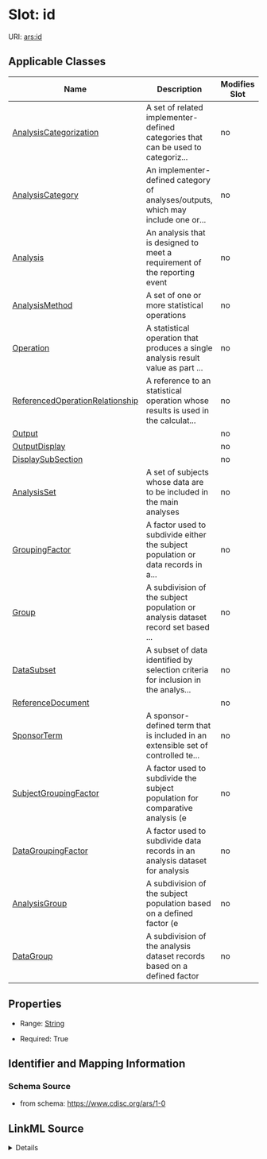 # Slot: id

URI: [ars:id](https://www.cdisc.org/ars/1-0id)



<!-- no inheritance hierarchy -->




## Applicable Classes

| Name | Description | Modifies Slot |
| --- | --- | --- |
[AnalysisCategorization](AnalysisCategorization.md) | A set of related implementer-defined categories that can be used to categoriz... |  no  |
[AnalysisCategory](AnalysisCategory.md) | An implementer-defined category of analyses/outputs, which may include one or... |  no  |
[Analysis](Analysis.md) | An analysis that is designed to meet a requirement of the reporting event |  no  |
[AnalysisMethod](AnalysisMethod.md) | A set of one or more statistical operations |  no  |
[Operation](Operation.md) | A statistical operation that produces a single analysis result value as part ... |  no  |
[ReferencedOperationRelationship](ReferencedOperationRelationship.md) | A reference to an statistical operation whose results is used in the calculat... |  no  |
[Output](Output.md) |  |  no  |
[OutputDisplay](OutputDisplay.md) |  |  no  |
[DisplaySubSection](DisplaySubSection.md) |  |  no  |
[AnalysisSet](AnalysisSet.md) | A set of subjects whose data are to be included in the main analyses |  no  |
[GroupingFactor](GroupingFactor.md) | A factor used to subdivide either the subject population or data records in a... |  no  |
[Group](Group.md) | A subdivision of the subject population or analysis dataset record set based ... |  no  |
[DataSubset](DataSubset.md) | A subset of data identified by selection criteria for inclusion in the analys... |  no  |
[ReferenceDocument](ReferenceDocument.md) |  |  no  |
[SponsorTerm](SponsorTerm.md) | A sponsor-defined term that is included in an extensible set of controlled te... |  no  |
[SubjectGroupingFactor](SubjectGroupingFactor.md) | A factor used to subdivide the subject population for comparative analysis (e |  no  |
[DataGroupingFactor](DataGroupingFactor.md) | A factor used to subdivide data records in an analysis dataset for analysis |  no  |
[AnalysisGroup](AnalysisGroup.md) | A subdivision of the subject population based on a defined factor (e |  no  |
[DataGroup](DataGroup.md) | A subdivision of the analysis dataset records based on a defined factor |  no  |







## Properties

* Range: [String](String.md)

* Required: True





## Identifier and Mapping Information







### Schema Source


* from schema: https://www.cdisc.org/ars/1-0




## LinkML Source

<details>
```yaml
name: id
from_schema: https://www.cdisc.org/ars/1-0
rank: 1000
identifier: true
alias: id
domain_of:
- AnalysisCategorization
- AnalysisCategory
- Analysis
- AnalysisMethod
- Operation
- ReferencedOperationRelationship
- Output
- OutputDisplay
- DisplaySubSection
- AnalysisSet
- GroupingFactor
- Group
- DataSubset
- ReferenceDocument
- SponsorTerm
range: string
required: true

```
</details>